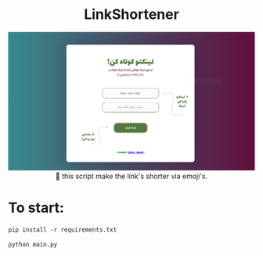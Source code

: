 <h1 align="center">LinkShortener</h1>

<p align="center">
  <img src="ScreenShot.png"><br>
  🔧 this script make the link's shorter via emoji's. 
</p>

# To start:
```
pip install -r requirements.txt
```
```
python main.py
```
